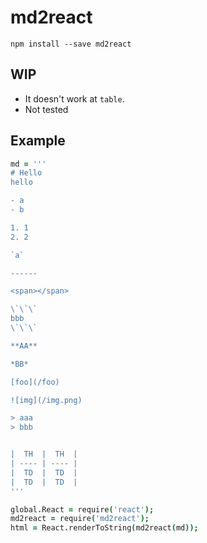 # md2react

```
npm install --save md2react
```

## WIP

- It doesn't work at `table`.
- Not tested

## Example

```coffee
md = '''
# Hello
hello

- a
- b

1. 1
2. 2

`a`

------

<span></span>

\`\`\`
bbb
\`\`\`

**AA**

*BB*

[foo](/foo)

![img](/img.png)

> aaa
> bbb


|  TH  |  TH  |
| ---- | ---- |
|  TD  |  TD  |
|  TD  |  TD  |
'''

global.React = require('react');
md2react = require('md2react');
html = React.renderToString(md2react(md));
```
